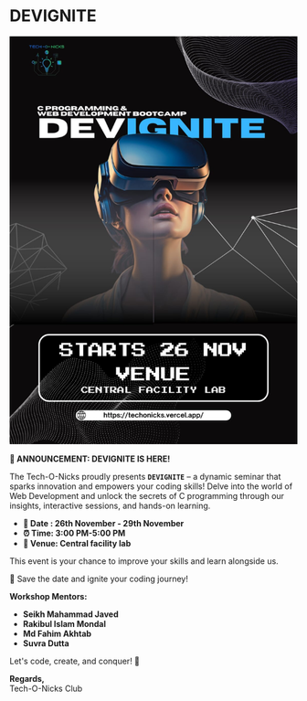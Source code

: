 # DEVIGNITE 

<img src="./devignite.jpeg"/>
<br/>

**📢 ANNOUNCEMENT: DEVIGNITE IS HERE!**

The Tech-O-Nicks proudly presents **`DEVIGNITE`** – a dynamic seminar that sparks innovation and empowers your coding skills!
Delve into the world of Web Development and unlock the secrets of C programming through our insights, interactive sessions, and hands-on learning.

* **📅 Date : 26th November - 29th November** 
* **⏰ Time: 3:00 PM-5:00 PM** 
* **📍 Venue: Central facility lab** 

This event is your chance to improve your skills and learn alongside us.

🔗 Save the date and ignite your coding journey!

**Workshop Mentors:**

 * **Seikh Mahammad Javed** 
 * **Rakibul Islam Mondal** 
 * **Md Fahim Akhtab** 
 * **Suvra Dutta** 

Let's code, create, and conquer! 🚀

 **Regards,** <br>
 Tech-O-Nicks Club